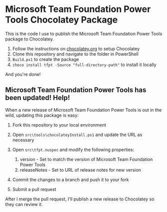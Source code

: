 # Microsoft Team Foundation Power Tools Chocolatey Package

This is the code I use to publish the Microsoft Team Foundation Power Tools package to Chocolatey. 

 1. Follow the instructions on [chocolatey.org](http://chocolatey.org/) to setup Chocolatey
 2. Clone this repository and navigate to the folder in PowerShell
 3. `Build.ps1` to create the package
 4. `choco install tfpt -Source "full-directory-path"` to install it locally

And you're done!

## Microsoft Team Foundation Power Tools has been updated! Help!

When a new release of Microsoft Team Foundation Power Tools is out in the wild, updating this package is easy:

 1. Fork this repository to your local environment
 2. Open `src\tools\chocolateyInstall.ps1` and update the URL as necessary
 3. Open `src\tfpt.nuspec` and modify the following properties:

    1. version - Set to match the version of Microsoft Team Foundation Power Tools
    2. releaseNotes - Set to URL of release notes for new version

 4. Commit the changes to a branch and push it to your fork
 5. Submit a pull request

After I merge the pull request, I'll publish a new release to Chocolatey so they can review it.